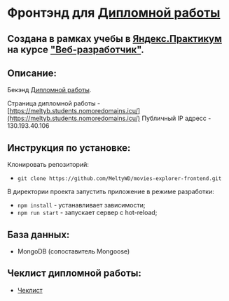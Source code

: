 # Фронтэнд для [Дипломной работы](https://github.com/MeltyWD/movies-explorer-frontend)

## Создана в рамках учебы в [Яндекс.Практикум](https://praktikum.yandex.ru/) на курсе ["Веб-разработчик"](https://praktikum.yandex.ru/web/).

## Описание:

Бекэнд [Дипломной работы](https://github.com/MeltyWD/movies-explorer-api).

Страница дипломной работы - [https://meltyb.students.nomoredomains.icu/](https://meltyb.students.nomoredomains.icu/)
Публичный IP адресс - 130.193.40.106

## Инструкция по установке:

Клонировать репозиторий:

* `git clone https://github.com/MeltyWD/movies-explorer-frontend.git`

В директории проекта запустить приложение в режиме разработки:

* `npm install` - устанавливает зависимости;
* `npm run start` - запускает сервер с hot-reload;

## База данных:

* MongoDB (сопоставитель Mongoose)

## Чеклист дипломной работы:

* [Чеклист](https://code.s3.yandex.net/web-developer/static/new-program/web-diploma-criteria-2.0/index.html)
